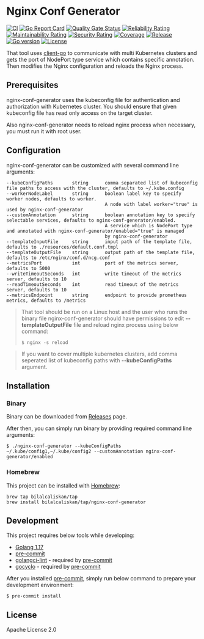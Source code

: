 # Nginx Conf Generator
[![CI](https://github.com/bilalcaliskan/nginx-conf-generator/workflows/CI/badge.svg?event=push)](https://github.com/bilalcaliskan/nginx-conf-generator/actions?query=workflow%3ACI)
[![Go Report Card](https://goreportcard.com/badge/github.com/bilalcaliskan/nginx-conf-generator)](https://goreportcard.com/report/github.com/bilalcaliskan/nginx-conf-generator)
[![Quality Gate Status](https://sonarcloud.io/api/project_badges/measure?project=bilalcaliskan_nginx-conf-generator&metric=alert_status)](https://sonarcloud.io/summary/new_code?id=bilalcaliskan_nginx-conf-generator)
[![Reliability Rating](https://sonarcloud.io/api/project_badges/measure?project=bilalcaliskan_nginx-conf-generator&metric=reliability_rating)](https://sonarcloud.io/summary/new_code?id=bilalcaliskan_nginx-conf-generator)
[![Maintainability Rating](https://sonarcloud.io/api/project_badges/measure?project=bilalcaliskan_nginx-conf-generator&metric=sqale_rating)](https://sonarcloud.io/summary/new_code?id=bilalcaliskan_nginx-conf-generator)
[![Security Rating](https://sonarcloud.io/api/project_badges/measure?project=bilalcaliskan_nginx-conf-generator&metric=security_rating)](https://sonarcloud.io/summary/new_code?id=bilalcaliskan_nginx-conf-generator)
[![Coverage](https://sonarcloud.io/api/project_badges/measure?project=bilalcaliskan_nginx-conf-generator&metric=coverage)](https://sonarcloud.io/summary/new_code?id=bilalcaliskan_nginx-conf-generator)
[![Release](https://img.shields.io/github/release/bilalcaliskan/nginx-conf-generator.svg)](https://github.com/bilalcaliskan/nginx-conf-generator/releases/latest)
[![Go version](https://img.shields.io/github/go-mod/go-version/bilalcaliskan/nginx-conf-generator)](https://github.com/bilalcaliskan/nginx-conf-generator)
[![License](https://img.shields.io/badge/License-Apache%202.0-blue.svg)](https://opensource.org/licenses/Apache-2.0)

That tool uses [client-go](https://github.com/kubernetes/client-go) to communicate with multi Kubernetes clusters and
gets the port of NodePort type service which contains specific annotation. Then modifies
the Nginx configuration and reloads the Nginx process.


## Prerequisites
nginx-conf-generator uses the kubeconfig file for authentication and authorization with Kubernetes cluster.
You should ensure that given kubeconfig file has read only access on the target cluster.

Also nginx-conf-generator needs to reload nginx process when necessary, you must run it with root user.

## Configuration
nginx-conf-generator can be customized with several command line arguments:
```
--kubeConfigPaths       string      comma separated list of kubeconfig file paths to access with the cluster, defaults to ~/.kube.config
--workerNodeLabel       string      boolean label key to specify worker nodes, defaults to worker.
                                    A node with label worker="true" is used by nginx-conf-generator
--customAnnotation      string      boolean annotation key to specify selectable services, defaults to nginx-conf-generator/enabled.
                                    A service which is NodePort type and annotated with nginx-conf-generator/enabled="true" is managed
                                    by nginx-conf-generator
--templateInputFile     string      input path of the template file, defaults to ./resources/default.conf.tmpl
--templateOutputFile    string      output path of the template file, defaults to /etc/nginx/conf.d/ncg.conf
--metricsPort           int         port of the metrics server, defaults to 5000
--writeTimeoutSeconds   int         write timeout of the metrics server, defaults to 10
--readTimeoutSeconds    int         read timeout of the metrics server, defaults to 10
--metricsEndpoint       string      endpoint to provide prometheus metrics, defaults to /metrics
```

> That tool should be run on a Linux host and the user who runs the binary file nginx-conf-generator
should have permissions to edit **--templateOutputFile** file and reload nginx process using below command:
> ```shell
> $ nginx -s reload
> ```

> If you want to cover multiple kubernetes clusters, add comma seperated list of kubeconfig paths with **--kubeConfigPaths** argument.

## Installation
### Binary
Binary can be downloaded from [Releases](https://github.com/bilalcaliskan/nginx-conf-generator/releases) page.

After then, you can simply run binary by providing required command line arguments:
```shell
$ ./nginx-conf-generator --kubeConfigPaths ~/.kube/config1,~/.kube/config2 --customAnnotation nginx-conf-generator/enabled
```

### Homebrew
This project can be installed with [Homebrew](https://brew.sh/):
```
brew tap bilalcaliskan/tap
brew install bilalcaliskan/tap/nginx-conf-generator
```

## Development
This project requires below tools while developing:
- [Golang 1.17](https://golang.org/doc/go1.17)
- [pre-commit](https://pre-commit.com/)
- [golangci-lint](https://golangci-lint.run/usage/install/) - required by [pre-commit](https://pre-commit.com/)
- [gocyclo](https://github.com/fzipp/gocyclo) - required by [pre-commit](https://pre-commit.com/)

After you installed [pre-commit](https://pre-commit.com/), simply run below command to prepare your development environment:
```shell
$ pre-commit install
```

## License
Apache License 2.0
